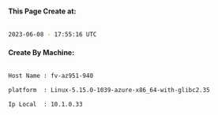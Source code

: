 
   
#### This Page Create at:

```bash

2023-06-08 - 17:55:16 UTC

```

#### Create By Machine:

```bash

Host Name : fv-az951-940

platform  : Linux-5.15.0-1039-azure-x86_64-with-glibc2.35

Ip Local  : 10.1.0.33

```


